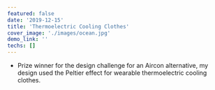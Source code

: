 ```yaml
---
featured: false
date: '2019-12-15'
title: 'Thermoelectric Cooling Clothes'
cover_image: './images/ocean.jpg'
demo_link: ''
techs: []
---
```


- Prize winner for the design challenge for an Aircon alternative, my design used the Peltier effect for wearable
thermoelectric cooling clothes.
